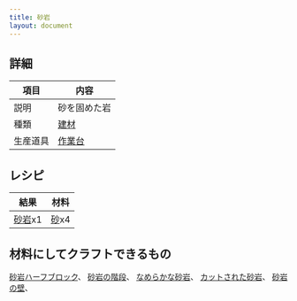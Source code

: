 ```yaml
---
title: 砂岩
layout: document
---
```

## 詳細

|項目|内容|
|---|---|
|説明|砂を固めた岩|
|種類|[建材](建材)|
|生産道具|[作業台](作業台)|

## レシピ

|結果|材料|
|---|---|
|[砂岩](砂岩)x1|[砂](砂)x4|

## 材料にしてクラフトできるもの

[砂岩ハーフブロック](砂岩ハーフブロック)、
[砂岩の階段](砂岩の階段)、
[なめらかな砂岩](なめらかな砂岩)、
[カットされた砂岩](カットされた砂岩)、
[砂岩の壁](砂岩の壁)、

